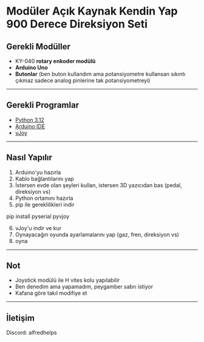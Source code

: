 # Modüler Açık Kaynak Kendin Yap 900 Derece Direksiyon Seti

## Gerekli Modüller

- KY-040 **rotary enkoder modülü**  
- **Arduino Uno**  
- **Butonlar** (ben buton kullandım ama potansiyometre kullansan sıkıntı çıkmaz sadece analog pinlerine tak potansiyometreyi)

---

## Gerekli Programlar

- [Python 3.12](https://www.python.org/downloads/release/python-3120/)  
- [Arduino IDE](https://www.arduino.cc/en/software)  
- [vJoy](https://www.vjoy.org/download-for-windows)

---

## Nasıl Yapılır

1. Arduino'yu hazırla  
2. Kablo bağlantılarını yap  
3. İstersen evde olan şeyleri kullan, istersen 3D yazıcıdan bas (pedal, direksiyon vs)  
4. Python ortamını hazırla  
5. pip ile gereklilikleri indir

pip install pyserial pyvjoy

6. vJoy'u indir ve kur  
7. Oynayacağın oyunda ayarlamalarını yap (gaz, fren, direksiyon vs)  
8. oyna

---

## Not

- Joystick modülü ile H vites kolu yapılabilir
- Ben denedim ama yapamadım, peygamber sabrı istiyor
- Kafana göre takıl modifiye et

---

## İletişim

Discord: alfredhelps
